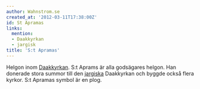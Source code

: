 ```yaml
---
author: Wahnstrom.se
created_at: '2012-03-11T17:38:00Z'
id: St Apramas
links:
  mention:
  - Daakkyrkan
  - jargisk
title: 'S:t Apramas'
---
```


Helgon inom [Daakkyrkan]. S:t Aprams är alla godsägares helgon. Han donerade stora summor till den
[jargiska] Daakkyrkan och byggde också flera kyrkor. S:t Apramas symbol är en plog.

  [Daakkyrkan]: Daakkyrkan
  [jargiska]: jargisk